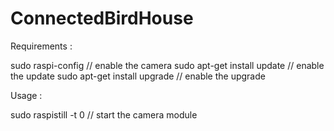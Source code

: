 # ConnectedBirdHouse

Requirements : 

sudo raspi-config // enable the camera
sudo apt-get install update // enable the update
sudo apt-get install upgrade // enable the upgrade


Usage :

sudo raspistill -t 0 // start the camera module
